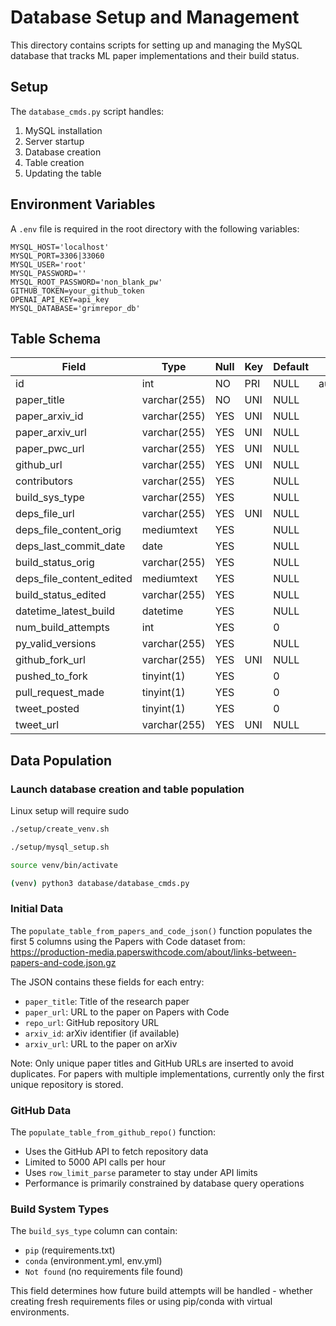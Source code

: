 # Database Setup and Management

This directory contains scripts for setting up and managing the MySQL database that tracks ML paper implementations and their build status.

## Setup

The `database_cmds.py` script handles:

1. MySQL installation
2. Server startup
3. Database creation
4. Table creation
5. Updating the table

## Environment Variables

A `.env` file is required in the root directory with the following variables:

```console
MYSQL_HOST='localhost'  
MYSQL_PORT=3306|33060  
MYSQL_USER='root'  
MYSQL_PASSWORD=''  
MYSQL_ROOT_PASSWORD='non_blank_pw'  
GITHUB_TOKEN=your_github_token  
OPENAI_API_KEY=api_key  
MYSQL_DATABASE='grimrepor_db'  
```

## Table Schema

| Field                    | Type         | Null | Key | Default | Extra          |
|-------------------------|--------------|------|-----|---------|----------------|
| id                      | int          | NO   | PRI | NULL    | auto_increment |
| paper_title             | varchar(255) | NO   | UNI | NULL    |                |
| paper_arxiv_id          | varchar(255) | YES  | UNI | NULL    |                |
| paper_arxiv_url         | varchar(255) | YES  | UNI | NULL    |                |
| paper_pwc_url           | varchar(255) | YES  | UNI | NULL    |                |
| github_url              | varchar(255) | YES  | UNI | NULL    |                |
| contributors            | varchar(255) | YES  |     | NULL    |                |
| build_sys_type         | varchar(255) | YES  |     | NULL    |                |
| deps_file_url          | varchar(255) | YES  | UNI | NULL    |                |
| deps_file_content_orig | mediumtext   | YES  |     | NULL    |                |
| deps_last_commit_date  | date         | YES  |     | NULL    |                |
| build_status_orig      | varchar(255) | YES  |     | NULL    |                |
| deps_file_content_edited| mediumtext   | YES  |     | NULL    |                |
| build_status_edited    | varchar(255) | YES  |     | NULL    |                |
| datetime_latest_build  | datetime     | YES  |     | NULL    |                |
| num_build_attempts     | int          | YES  |     | 0       |                |
| py_valid_versions      | varchar(255) | YES  |     | NULL    |                |
| github_fork_url        | varchar(255) | YES  | UNI | NULL    |                |
| pushed_to_fork         | tinyint(1)   | YES  |     | 0       |                |
| pull_request_made      | tinyint(1)   | YES  |     | 0       |                |
| tweet_posted           | tinyint(1)   | YES  |     | 0       |                |
| tweet_url              | varchar(255) | YES  | UNI | NULL    |                |

## Data Population

### Launch database creation and table population
Linux setup will require sudo
```bash
./setup/create_venv.sh
```

```bash
./setup/mysql_setup.sh
```

```bash
source venv/bin/activate
```

```bash
(venv) python3 database/database_cmds.py
```

### Initial Data
The `populate_table_from_papers_and_code_json()` function populates the first 5 columns using the Papers with Code dataset from:
https://production-media.paperswithcode.com/about/links-between-papers-and-code.json.gz

The JSON contains these fields for each entry:
- `paper_title`: Title of the research paper
- `paper_url`: URL to the paper on Papers with Code
- `repo_url`: GitHub repository URL
- `arxiv_id`: arXiv identifier (if available)
- `arxiv_url`: URL to the paper on arXiv

Note: Only unique paper titles and GitHub URLs are inserted to avoid duplicates. For papers with multiple implementations, currently only the first unique repository is stored.

### GitHub Data
The `populate_table_from_github_repo()` function:
- Uses the GitHub API to fetch repository data
- Limited to 5000 API calls per hour
- Uses `row_limit_parse` parameter to stay under API limits
- Performance is primarily constrained by database query operations

### Build System Types
The `build_sys_type` column can contain:
- `pip` (requirements.txt)
- `conda` (environment.yml, env.yml)
- `Not found` (no requirements file found)

This field determines how future build attempts will be handled - whether creating fresh requirements files or using pip/conda with virtual environments.
